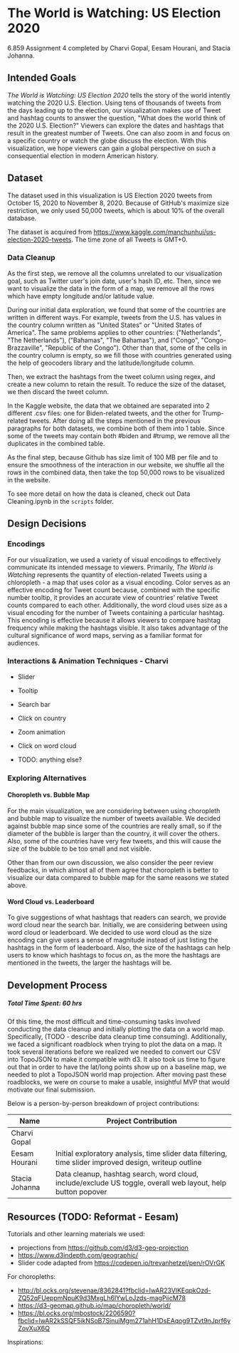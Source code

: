 # The World is Watching: US Election 2020

6.859 Assignment 4 completed by Charvi Gopal, Eesam Hourani, and Stacia Johanna.

## Intended Goals

*The World is Watching: US Election 2020* tells the story of the world intently watching the 2020 U.S. Election. Using tens of thousands of tweets from the days leading up to the election, our visualization makes use of Tweet and hashtag counts to answer the question, "What does the world think of the 2020 U.S. Election?" Viewers can explore the dates and hashtags that result in the greatest number of Tweets. One can also zoom in and focus on a specific country or watch the globe discuss the election. With this visualization, we hope viewers can gain a global perspective on such a consequential election in modern American history.



## Dataset

The dataset used in this visualization is US Election 2020 tweets from October 15, 2020 to November 8, 2020. Because of GitHub's maximize size restriction, we only used 50,000 tweets, which is about 10% of the overall database.

The dataset is acquired from https://www.kaggle.com/manchunhui/us-election-2020-tweets. The time zone of all Tweets is GMT+0.



### Data Cleanup

As the first step, we remove all the columns unrelated to our visualization goal, such as Twitter user's join date, user's hash ID, etc. Then, since we want to visualize the data in the form of a map, we remove all the rows which have empty longitude and/or latitude value. 

During our initial data exploration, we found that some of the countries are written in different ways. For example, tweets from the U.S. has values in the country column written as "United States" or "United States of America". The same problems applies to other countries: ("Netherlands", "The Netherlands"), ("Bahamas", "The Bahamas"), and ("Congo", "Congo-Brazzaville", "Republic of the Congo"). Other than that, some of the cells in the country column is empty, so we fill those with countries generated using the help of geocoders library and the latitude/longitude column.

Then, we extract the hashtags from the tweet column using regex, and create a new column to retain the result. To reduce the size of the dataset, we then discard the tweet column.

In the Kaggle website, the data that we obtained are separated into 2 different .csv files: one for Biden-related tweets, and the other for Trump-related tweets. After doing all the steps mentioned in the previous paragraphs for both datasets, we combine both of them into 1 table. Since some of the tweets may contain both #biden and #trump, we remove all the duplicates in the combined table.

As the final step, because Github has size limit of 100 MB per file and to ensure the smoothness of the interaction in our website, we shuffle all the rows in the combined data, then take the top 50,000 rows to be visualized in the website.

To see more detail on how the data is cleaned, check out Data Cleaning.ipynb in the `scripts` folder.

## Design Decisions

### Encodings

For our visualization, we used a variety of visual encodings to effectively communicate its intended message to viewers. Primarily, *The World is Watching* represents the quantity of election-related Tweets using a chloropleth - a map that uses color as a visual encoding. Color serves as an effective encoding for Tweet count because, combined with the specific number tooltip, it provides an accurate view of countries' relative Tweet counts compared to each other. Additionally, the word cloud uses size as a visual encoding for the number of Tweets containing a particular hashtag. This encoding is effective because it allows viewers to compare hashtag frequency while making the hashtags visible. It also takes advantage of the cultural significance of word maps, serving as a familiar format for audiences.



### Interactions & Animation Techniques - Charvi

* Slider

* Tooltip

* Search bar

* Click on country

* Zoom animation

* Click on word cloud

* TODO: anything else?

  

### Exploring Alternatives
#### Choropleth vs. Bubble Map
For the main visualization, we are considering between using choropleth and bubble map to visualize the number of tweets available. We decided against bubble map since some of the countries are really small, so if the diameter of the bubble is larger than the country, it will cover the others. Also, some of the countries have very few tweets, and this will cause the size of the bubble to be too small and not visible.

Other than from our own discussion, we also consider the peer review feedbacks, in which almost all of them agree that choropleth is better to visualize our data compared to bubble map for the same reasons we stated above. 

#### Word Cloud vs. Leaderboard
To give suggestions of what hashtags that readers can search, we provide word cloud near the search bar. Initially, we are considering between using word cloud or leaderboard. We decided to use word cloud as the size encoding can give users a sense of magnitude instead of just listing the hashtags in the form of leaderboard. Also, the size of the hashtags can help users to know which hashtags to focus on, as the more the hashtags are mentioned in the tweets, the larger the hashtags will be.



## Development Process

##### Total Time Spent: 60 hrs

Of this time, the most difficult and time-consuming tasks involved conducting the data cleanup and initially plotting the data on a world map. Specifically, (TODO - describe data cleanup time consuming). Additionally, we faced a significant roadblock when trying to plot the data on a map. It took several iterations before we realized we needed to convert our CSV into TopoJSON to make it compatible with d3. It also took us time to figure out that in order to have the lat/long points show up on a baseline map, we needed to plot a TopoJSON world map projection. After moving past these roadblocks, we were on course to make a usable, insightful MVP that would motivate our final submission.

Below is a person-by-person breakdown of project contributions:

| Name           | Project Contribution                                         |
| -------------- | ------------------------------------------------------------ |
| Charvi Gopal   |                                                              |
| Eesam Hourani  | Initial exploratory analysis, time slider data filtering, time slider improved design, writeup outline |
| Stacia Johanna | Data cleanup, hashtag search, word cloud, include/exclude US toggle, overall web layout, help button popover |



## Resources (TODO: Reformat - Eesam)

Tutorials and other learning materials we used:

- projections from https://github.com/d3/d3-geo-projection
- https://www.d3indepth.com/geographic/
- Slider code adapted from https://codepen.io/trevanhetzel/pen/rOVrGK

For choropleths:

- http://bl.ocks.org/stevenae/8362841?fbclid=IwAR23VlKEqpkOzd-ZQ52qFUeppmNpuK9d3MxgLh6lYwLoJzds-magPiicM78
- https://d3-geomap.github.io/map/choropleth/world/
- https://bl.ocks.org/mbostock/2206590?fbclid=IwAR2kSSQF5ikNSoB7SinuiMgm271ahH1DsEAqog9TZvt9nJprf6yZovXuX6Q 

Inspirations: